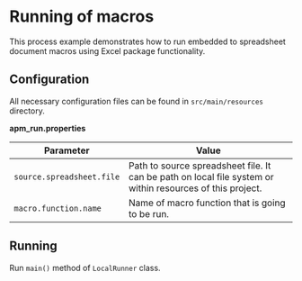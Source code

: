 # Running of macros

This process example demonstrates how to run embedded to spreadsheet document macros using Excel package functionality.

## Configuration
All necessary configuration files can be found in <code>src/main/resources</code> directory.

**apm_run.properties**

| Parameter     | Value         |
| ------------- |---------------|
| `source.spreadsheet.file` | Path to source spreadsheet file. It can be path on local file system or within resources of this project. |
| `macro.function.name` | Name of macro function that is going to be run. |

## Running

Run `main()` method of `LocalRunner` class.